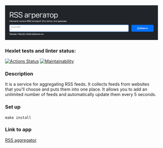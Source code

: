 ![The app`s cover](./cover.png)

### Hexlet tests and linter status:
[![Actions Status](https://github.com/TeonaGZ/frontend-project-11/workflows/hexlet-check/badge.svg)](https://github.com/TeonaGZ/frontend-project-11/actions)
[![Maintainability](https://api.codeclimate.com/v1/badges/e7e6936e2e2f3a45cb02/maintainability)](https://codeclimate.com/github/TeonaGZ/frontend-project-11/maintainability)

### Description
It is a service for aggregating RSS feeds. It collects feeds from websites that you'll choose and puts them into one place. It allows you to add an unlimited number of feeds and automatically update them every 5 seconds.

### Set up
```
make install
```

### Link to app
[RSS aggregator](https://frontend-project-11-delta-peach.vercel.app/)
